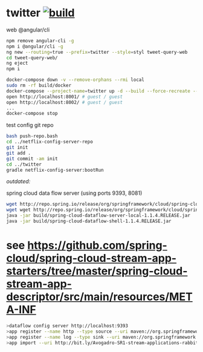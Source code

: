 twitter [![build](https://travis-ci.org/daggerok/twitter.svg?branch=master)](https://travis-ci.org/daggerok/twitter)
=======

web @angular/cli

```bash
npm remove angular-cli -g
npm i @angular/cli -g
ng new --routing=true --prefix=twitter --style=styl tweet-query-web
cd tweet-query-web/
ng eject
npm i
```

```bash
docker-compose down -v --remove-orphans --rmi local
sudo rm -rf build/docker
docker-compose --project-name=twitter up -d --build --force-recreate --remove-orphans 
open http://localhost:8001/ # guest / guest
open http://localhost:8002/ # guest / guest
...
docker-compose stop
```

test config git repo

```bash
bash push-repo.bash
cd ../netflix-config-server-repo
git init
git add .
git commit -am init
cd ../twitter
gradle netflix-config-server:bootRun
```

*outdated:*

spring cloud data flow server (using ports 9393, 8081)

```bash
wget http://repo.spring.io/release/org/springframework/cloud/spring-cloud-dataflow-server-local/1.1.4.RELEASE/spring-cloud-dataflow-server-local-1.1.4.RELEASE.jar -P build
wget wget http://repo.spring.io/release/org/springframework/cloud/spring-cloud-dataflow-shell/1.1.4.RELEASE/spring-cloud-dataflow-shell-1.1.4.RELEASE.jar -P build
java -jar build/spring-cloud-dataflow-server-local-1.1.4.RELEASE.jar
java -jar build/spring-cloud-dataflow-shell-1.1.4.RELEASE.jar
```

# see https://github.com/spring-cloud/spring-cloud-stream-app-starters/tree/master/spring-cloud-stream-app-descriptor/src/main/resources/META-INF

```bash
>dataflow config server http://localhost:9393
>app register --name http --type source --uri maven://org.springframework.cloud.stream.app:http-source-rabbit:1.1.2.BUILD-SNAPSHOT
>app register --name log --type sink --uri maven://org.springframework.cloud.stream.app:log-sink-rabbit:1.1.2.BUILD-SNAPSHOT
>app import --uri http://bit.ly/Avogadro-SR1-stream-applications-rabbit-maven

```
